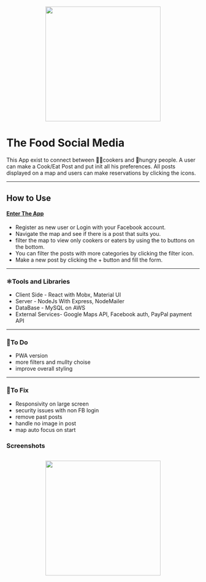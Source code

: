 # <p align="center"><img src="https://res.cloudinary.com/dnrxmm7a0/image/upload/v1600169600/cherry/cclogo_gwiyj9.jpg" width="300"> </p>

# The Food Social Media

This App exist to connect between 👩‍🍳cookers and 🍴hungry people.
A user can make a Cook/Eat Post and put init all his preferences.
All posts displayed on a map and users can make reservations by clicking the icons.

---

## How to Use

#### [Enter The App](https://cherrycarey.herokuapp.com/)

- Register as new user or Login with your Facebook account.
- Navigate the map and see if there is a post that suits you.
- filter the map to view only cookers or eaters by using the to buttons on the bottom.
- You can filter the posts with more categories by clicking the filter icon.
- Make a new post by clicking the + button and fill the form.

---

### ⚛Tools and Libraries

- Client Side - React with Mobx, Material UI
- Server - NodeJs With Express, NodeMailer
- DataBase - MySQL on AWS
- External Services- Google Maps API, Facebook auth, PayPal payment API

---

### 🚀To Do

- PWA version
- more filters and mullty choise
- improve overall styling

---

### 🔧To Fix

- Responsivity on large screen
- security issues with non FB login
- remove past posts
- handle no image in post
- map auto focus on start

### Screenshots

## <p align="center"><img src="https://res.cloudinary.com/dnrxmm7a0/image/upload/v1600169417/cherry/cc1_c6lmsc.jpg" width="300"> </p>
